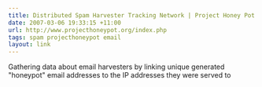 ```yaml
---
title: Distributed Spam Harvester Tracking Network | Project Honey Pot
date: 2007-03-06 19:33:15 +11:00
url: http://www.projecthoneypot.org/index.php
tags: spam projecthoneypot email
layout: link
---
```

Gathering data about email harvesters by linking unique generated "honeypot" email addresses to the IP addresses they were served to
